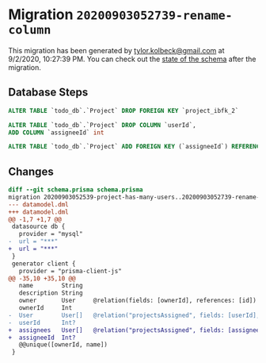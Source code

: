 # Migration `20200903052739-rename-column`

This migration has been generated by tylor.kolbeck@gmail.com at 9/2/2020, 10:27:39 PM.
You can check out the [state of the schema](./schema.prisma) after the migration.

## Database Steps

```sql
ALTER TABLE `todo_db`.`Project` DROP FOREIGN KEY `project_ibfk_2`

ALTER TABLE `todo_db`.`Project` DROP COLUMN `userId`,
ADD COLUMN `assigneeId` int  

ALTER TABLE `todo_db`.`Project` ADD FOREIGN KEY (`assigneeId`) REFERENCES `todo_db`.`User`(`id`) ON DELETE SET NULL ON UPDATE CASCADE
```

## Changes

```diff
diff --git schema.prisma schema.prisma
migration 20200903052539-project-has-many-users..20200903052739-rename-column
--- datamodel.dml
+++ datamodel.dml
@@ -1,7 +1,7 @@
 datasource db {
   provider = "mysql"
-  url = "***"
+  url = "***"
 }
 generator client {
   provider = "prisma-client-js"
@@ -35,10 +35,10 @@
   name        String
   description String
   owner       User     @relation(fields: [ownerId], references: [id])
   ownerId     Int
-  User        User[]   @relation("projectsAssigned", fields: [userId], references: [id])
-  userId      Int?
+  assignees   User[]   @relation("projectsAssigned", fields: [assigneeId], references: [id])
+  assigneeId  Int?
   @@unique([ownerId, name])
 }
```


